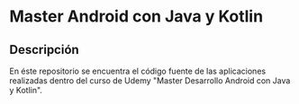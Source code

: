 # Master Android con Java y Kotlin

## Descripción

En éste repositorio se encuentra el código fuente de las aplicaciones realizadas dentro del curso de Udemy "Master Desarrollo Android con Java y Kotlin".
